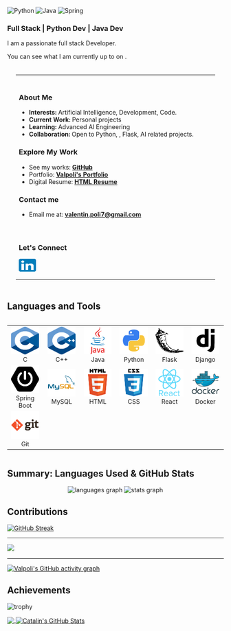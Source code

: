 ![Python](https://img.shields.io/badge/python-developper-ffd744.svg?logo=python)
![Java](https://img.shields.io/badge/java-developper-f89917.svg)
![Spring](https://img.shields.io/badge/spring-developper-%236db33f.svg?logo=spring)

<h3> Full Stack | Python Dev | Java Dev </h3>

<!-- ### About me -->

I am a passionate full stack Developer.

You can see what I am currently up to on .


<table style="width:100%; padding: 20px; border-spacing: 20px;">
  <tr>
    <td style="width: 50%; vertical-align: top;">
      <br>
      <h3>About Me</h3>
      <ul>
        <li> <strong>Interests:</strong> Artificial Intelligence, Development, Code.</li>
        <li><strong>Current Work:</strong> Personal projects</li>
        <li><strong>Learning:</strong> Advanced AI Engineering</li>
        <li><strong>Collaboration:</strong> Open to Python, , Flask, AI related projects.</li>
      </ul>
      <h3>Explore My Work</h3>
      <ul>
        <li>See my works: <a href="https://github.com/Valpoli?tab=repositories"><strong>GitHub</strong></a></li>
        <!-- <li>Read my articles: <a href="https"><strong>Medium</strong></a></li> -->
        <li>Portfolio: <a href="https://valpoli.github.io/my-portfolio/"><strong>Valpoli's Portfolio</strong></a></li>
        <li>Digital Resume: <a href="Todo"><strong>HTML Resume</strong></a></li>
      </ul>
      <h3>Contact me</h3>
      <ul>
        <li>Email me at: <a href="mailto:www.valentin.poli7@gmail.com"><strong>valentin.poli7@gmail.com</strong></a>
      </ul>
      <br>
    </td>
  </tr>
  <tr>
    <td colspan="2" align="left">
      <h3>Let's Connect </h3>
      <p>  </p>  
      <p>
        <a href="https://linkedin.com/in/liynkpgf9hek46mdtguibozauliaztbj2sehqbc" target="_blank"><img align="center" src="icons/linkedin_icon.svg" alt="valpoli" height="30" width="40" /></a>
      </p>
      <p>  </p> 
    </td>
  </tr>
</table>

## Languages and Tools

<div style="display: flex; align-items: flex-start; justify-content: center;">
<table align="center">
  <tr>
    <td align="center" width="96">
      <a href="https://www.cprogramming.com/" target="_blank" rel="noreferrer">
        <img src="icons/c_icon.svg" alt="C" width="65" height="65"/>
      </a>
      <br>C
    </td>
    <td align="center" width="96">
      <a href="https://www.cprogramming.com/" target="_blank" rel="noreferrer">
        <img src="icons/cpp_icon.svg" alt="C++" width="65" height="65"/>
      </a>
      <br>C++
    </td>
    <td align="center" width="96">
      <a href="https://www.java.com/" target="_blank" rel="noreferrer">
        <img src="icons/java_icon.png" alt="Java" width="65" height="65"/>
      </a>
      <br>Java
    </td>
    <td align="center" width="96">
      <a href="https://www.python.org/doc/" target="_blank" rel="noreferrer">
        <img src="icons/python_icon.png" alt="Python" width="65" height="65"/>
      </a>
      <br>Python
    </td>
    <td align="center" width="96">
      <a href="https://flask.palletsprojects.com/" target="_blank" rel="noreferrer">
        <img src="icons/flask_icon.png" alt="Flask" width="65" height="65"/>
      </a>
      <br>Flask
    </td>
    <td align="center" width="96">
      <a href="https://www.djangoproject.com/" target="_blank" rel="noreferrer">
        <img src="icons/django_icon.png" alt="Django" width="65" height="65"/>
      </a>
      <br>Django
    </td>
  </tr>
  <tr>
    <td align="center" width="96">
      <a href="https://spring.io/projects/spring-boot" target="_blank" rel="noreferrer">
        <img src="icons/springboot_icon.png" alt="Spring Boot" width="65" height="65"/>
      </a>
      <br>Spring Boot
    </td>
    <td align="center" width="96">
      <a href="https://www.mysql.com/" target="_blank" rel="noreferrer">
        <img src="icons/mysql_icon.png" alt="MySQL" width="65" height="65"/>
      </a>
      <br>MySQL
    </td>
    <td align="center" width="96">
      <a href="https://developer.mozilla.org/en-US/docs/Web/HTML" target="_blank" rel="noreferrer">
        <img src="icons/html_icon.png" alt="HTML" width="65" height="65"/>
      </a>
      <br>HTML
    </td>
    <td align="center" width="96">
      <a href="https://developer.mozilla.org/en-US/docs/Web/CSS" target="_blank" rel="noreferrer">
        <img src="icons/css_icon.png" alt="CSS" width="65" height="65"/>
      </a>
      <br>CSS
    </td>
    <td align="center" width="96">
      <a href="https://react.dev/" target="_blank" rel="noreferrer">
        <img src="icons/react_icon.png" alt="React" width="65" height="65"/>
      </a>
      <br>React
    </td>
    <td align="center" width="96">
      <a href="https://www.docker.com/" target="_blank" rel="noreferrer">
        <img src="icons/docker_icon.png" alt="Docker" width="65" height="65"/>
      </a>
      <br>Docker
    </td>
  </tr>
  <tr>
    <td align="center" width="96">
      <a href="https://git-scm.com/doc" target="_blank" rel="noreferrer">
        <img src="icons/git_icon.png" alt="Git" width="65" height="65"/>
      </a>
      <br>Git
    </td>
  </tr>
</table>
</div>

<!--- Profile Summary: Used Language & Stats --->

## Summary: Languages Used & GitHub Stats
<div align="center">
    <img src="https://github-readme-stats.vercel.app/api/top-langs?username=valpoli&locale=en&hide_title=false&layout=compact&card_width=320&hide_border=false" height="180" alt="languages graph"  />
    <img src="https://github-readme-stats.vercel.app/api?username=valpoli&hide_title=false&hide_rank=false&show_icons=true&count_private=true&disable_animations=false&locale=en&hide_border=false" height="180" alt="stats graph"  />
</div>

<!--- Profile Contributions --->

## Contributions

[![GitHub Streak](https://streak-stats.demolab.com?user=valpoli&card_width=1000)](https://git.io/streak-stats)<br/>

---

![](https://github-readme-stats.vercel.app/api/top-langs/?username=valpoli&hide_border=false&include_all_commits=true&count_private=true&layout=compact&card_width=1000)

---
[![Valpoli's GitHub activity graph](https://github-readme-activity-graph.vercel.app/graph?username=valpoli&theme=github-compact)](https://github.com/valpoli/github-readme-activity-graph)


## Achievements
![trophy](https://github-profile-trophy.vercel.app/?username=valpoli)


<a href="https://github.com/valpoli/valpoli">
  <img align="center" src="https://github-readme-stats.vercel.app/api/top-langs/?username=valpoli&hide=java,html&title_color=ffffff&text_color=c9cacc&icon_color=2bbc8a&bg_color=1d1f21" />
</a>

<a href="https://github.com/valpoli/valpoli">
  <img align="center" src="https://github-readme-stats.vercel.app/api?username=valpoli&show_icons=true&line_height=27&count_private=true&title_color=ffffff&text_color=c9cacc&icon_color=2bbc8a&bg_color=1d1f21" alt="Catalin's GitHub Stats" />

</a>


